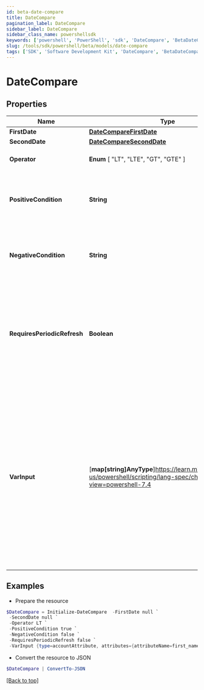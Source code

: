 ```yaml
---
id: beta-date-compare
title: DateCompare
pagination_label: DateCompare
sidebar_label: DateCompare
sidebar_class_name: powershellsdk
keywords: ['powershell', 'PowerShell', 'sdk', 'DateCompare', 'BetaDateCompare'] 
slug: /tools/sdk/powershell/beta/models/date-compare
tags: ['SDK', 'Software Development Kit', 'DateCompare', 'BetaDateCompare']
---
```



# DateCompare

## Properties

Name | Type | Description | Notes
------------ | ------------- | ------------- | -------------
**FirstDate** | [**DateCompareFirstDate**](date-compare-first-date) |  | [required]
**SecondDate** | [**DateCompareSecondDate**](date-compare-second-date) |  | [required]
**Operator** |  **Enum** [  "LT",    "LTE",    "GT",    "GTE" ] | This is the comparison to perform. | Operation | Description | | --------- | ------- | | LT        | Strictly less than: `firstDate < secondDate` | | LTE       | Less than or equal to: `firstDate <= secondDate` | | GT        | Strictly greater than: `firstDate > secondDate` | | GTE       | Greater than or equal to: `firstDate >= secondDate` |  | [required]
**PositiveCondition** | **String** | The output of the transform if the expression evalutes to true | [required]
**NegativeCondition** | **String** | The output of the transform if the expression evalutes to false | [required]
**RequiresPeriodicRefresh** | **Boolean** | A value that indicates whether the transform logic should be re-evaluated every evening as part of the identity refresh process | [optional] [default to $false]
**VarInput** | [**map[string]AnyType**]https://learn.microsoft.com/en-us/powershell/scripting/lang-spec/chapter-04?view=powershell-7.4 | This is an optional attribute that can explicitly define the input data which will be fed into the transform logic. If input is not provided, the transform will take its input from the source and attribute combination configured via the UI. | [optional] 

## Examples

- Prepare the resource
```powershell
$DateCompare = Initialize-DateCompare  -FirstDate null `
 -SecondDate null `
 -Operator LT `
 -PositiveCondition true `
 -NegativeCondition false `
 -RequiresPeriodicRefresh false `
 -VarInput {type=accountAttribute, attributes={attributeName=first_name, sourceName=Source}}
```

- Convert the resource to JSON
```powershell
$DateCompare | ConvertTo-JSON
```


[[Back to top]](#) 

